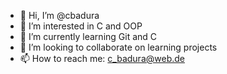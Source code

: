 - 👋 Hi, I’m @cbadura
- 👀 I’m interested in C and OOP
- 🌱 I’m currently learning Git and C
- 💞️ I’m looking to collaborate on learning projects
- 📫 How to reach me: c_badura@web.de

<!---
cbadura/cbadura is a ✨ special ✨ repository because its `README.md` (this file) appears on your GitHub profile.
You can click the Preview link to take a look at your changes.
--->
